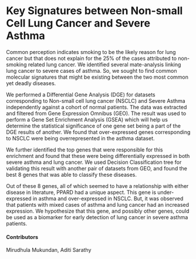 # Key Signatures between Non-small Cell Lung Cancer and Severe Asthma


Common perception indicates smoking to be the likely reason for lung cancer but that does not explain for the 25% of the cases attributed to non-smoking related lung cancer. We identified several mate-analysis linking lung cancer to severe cases of asthma. So, we sought to find common molecular signatures that might be existing between the two most common yet deadly diseases. 

We performed a Differential Gene Analysis (DGE) for datasets corresponding to Non-small cell lung cancer (NSCLC) and Severe Asthma independently against a cohort of normal patients. The data was extracted and filtered from Gene Expression Omnibus (GEO). The result was used to perform a Gene Set Enrichment Analysis (GSEA) which will help us determine the statistical significance of one gene set being a part of the DGE results of another. We found that over-expressed genes corresponding to NSCLC were being overrepresented in the asthma dataset.


We further identified the top genes that were responsible for this enrichment and found that these were being differentially expressed in both severe asthma and lung cancer. We used Decision Classification tree for validating this result with another pair of datasets from GEO, and found the best 8 genes that was able to classify these diseases.


Out of these 8 genes, all of which seemed to have a relationship with either disease in literature, PPARD had a unique aspect. This gene is under-expressed in asthma and over-expressed in NSCLC. But, it was observed that patients with mixed cases of asthma and lung cancer had an increased expression. We hypothesize that this gene, and possibly other genes, could be used as a biomarker for early detection of lung cancer in severe asthma patients.

#### Contributors<br>
Mirudhula Mukundan, Aditi Sarathy

